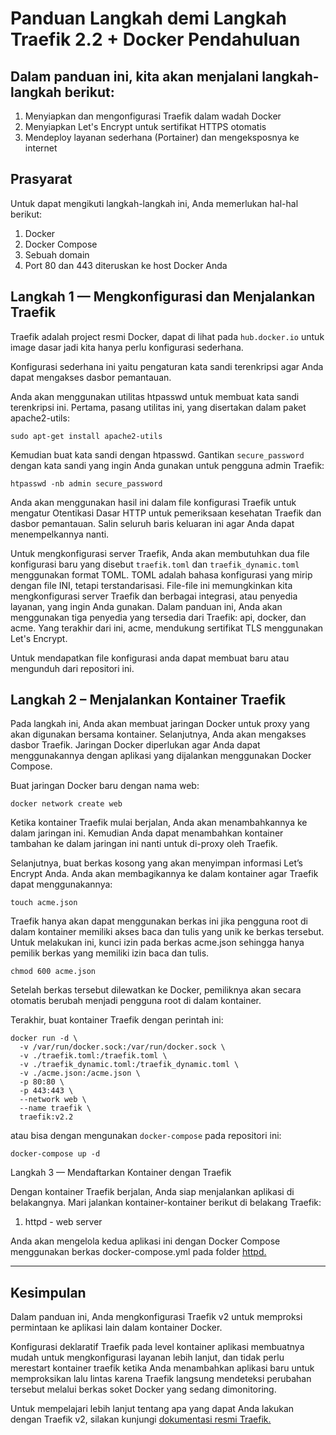 # Panduan Langkah demi Langkah Traefik 2.2 + Docker Pendahuluan

## Dalam panduan ini, kita akan menjalani langkah-langkah berikut:

1. Menyiapkan dan mengonfigurasi Traefik dalam wadah Docker
2. Menyiapkan Let's Encrypt untuk sertifikat HTTPS otomatis
3. Mendeploy layanan sederhana (Portainer) dan mengeksposnya ke internet

## Prasyarat

Untuk dapat mengikuti langkah-langkah ini, Anda memerlukan hal-hal berikut:

1. Docker
2. Docker Compose
3. Sebuah domain
4. Port 80 dan 443 diteruskan ke host Docker Anda

## Langkah 1 — Mengkonfigurasi dan Menjalankan Traefik

Traefik adalah project resmi Docker, dapat di lihat pada `hub.docker.io` untuk image dasar jadi kita hanya perlu konfigurasi sederhana.

Konfigurasi sederhana ini yaitu pengaturan kata sandi terenkripsi agar Anda dapat mengakses dasbor pemantauan.

Anda akan menggunakan utilitas htpasswd untuk membuat kata sandi terenkripsi ini. Pertama, pasang utilitas ini, yang disertakan dalam paket apache2-utils:

```
sudo apt-get install apache2-utils
```
Kemudian buat kata sandi dengan htpasswd. Gantikan `secure_password` dengan kata sandi yang ingin Anda gunakan untuk pengguna admin Traefik:

```
htpasswd -nb admin secure_password
```
Anda akan menggunakan hasil ini dalam file konfigurasi Traefik untuk mengatur Otentikasi Dasar HTTP untuk pemeriksaan kesehatan Traefik dan dasbor pemantauan. Salin seluruh baris keluaran ini agar Anda dapat menempelkannya nanti.

Untuk mengkonfigurasi server Traefik, Anda akan membutuhkan dua file konfigurasi baru yang disebut `traefik.toml` dan `traefik_dynamic.toml` menggunakan format TOML. TOML adalah bahasa konfigurasi yang mirip dengan file INI, tetapi terstandarisasi. File-file ini memungkinkan kita mengkonfigurasi server Traefik dan berbagai integrasi, atau penyedia layanan, yang ingin Anda gunakan. Dalam panduan ini, Anda akan menggunakan tiga penyedia yang tersedia dari Traefik: api, docker, dan acme. Yang terakhir dari ini, acme, mendukung sertifikat TLS menggunakan Let's Encrypt.

Untuk mendapatkan file konfigurasi anda dapat membuat baru atau mengunduh dari repositori ini.

## Langkah 2 – Menjalankan Kontainer Traefik

Pada langkah ini, Anda akan membuat jaringan Docker untuk proxy yang akan digunakan bersama kontainer. Selanjutnya, Anda akan mengakses dasbor Traefik. Jaringan Docker diperlukan agar Anda dapat menggunakannya dengan aplikasi yang dijalankan menggunakan Docker Compose.

Buat jaringan Docker baru dengan nama web:

```
docker network create web
```
Ketika kontainer Traefik mulai berjalan, Anda akan menambahkannya ke dalam jaringan ini. Kemudian Anda dapat menambahkan kontainer tambahan ke dalam jaringan ini nanti untuk di-proxy oleh Traefik.

Selanjutnya, buat berkas kosong yang akan menyimpan informasi Let’s Encrypt Anda. Anda akan membagikannya ke dalam kontainer agar Traefik dapat menggunakannya:

```
touch acme.json
```
Traefik hanya akan dapat menggunakan berkas ini jika pengguna root di dalam kontainer memiliki akses baca dan tulis yang unik ke berkas tersebut. Untuk melakukan ini, kunci izin pada berkas acme.json sehingga hanya pemilik berkas yang memiliki izin baca dan tulis.

```
chmod 600 acme.json
```
Setelah berkas tersebut dilewatkan ke Docker, pemiliknya akan secara otomatis berubah menjadi pengguna root di dalam kontainer.

Terakhir, buat kontainer Traefik dengan perintah ini:

```
docker run -d \
  -v /var/run/docker.sock:/var/run/docker.sock \
  -v ./traefik.toml:/traefik.toml \
  -v ./traefik_dynamic.toml:/traefik_dynamic.toml \
  -v ./acme.json:/acme.json \
  -p 80:80 \
  -p 443:443 \
  --network web \
  --name traefik \
  traefik:v2.2
```

atau bisa dengan mengunakan `docker-compose` pada repositori ini:

```
docker-compose up -d
```

Langkah 3 — Mendaftarkan Kontainer dengan Traefik

Dengan kontainer Traefik berjalan, Anda siap menjalankan aplikasi di belakangnya. Mari jalankan kontainer-kontainer berikut di belakang Traefik:

1. httpd - web server

Anda akan mengelola kedua aplikasi ini dengan Docker Compose menggunakan berkas docker-compose.yml pada folder [httpd.](httpd/README.md)

---
## Kesimpulan

Dalam panduan ini, Anda mengkonfigurasi Traefik v2 untuk memproksi permintaan ke aplikasi lain dalam kontainer Docker.

Konfigurasi deklaratif Traefik pada level kontainer aplikasi membuatnya mudah untuk mengkonfigurasi layanan lebih lanjut, dan tidak perlu merestart kontainer traefik ketika Anda menambahkan aplikasi baru untuk memproksikan lalu lintas karena Traefik langsung mendeteksi perubahan tersebut melalui berkas soket Docker yang sedang dimonitoring.

Untuk mempelajari lebih lanjut tentang apa yang dapat Anda lakukan dengan Traefik v2, silakan kunjungi [dokumentasi resmi Traefik.](https://doc.traefik.io/traefik/)